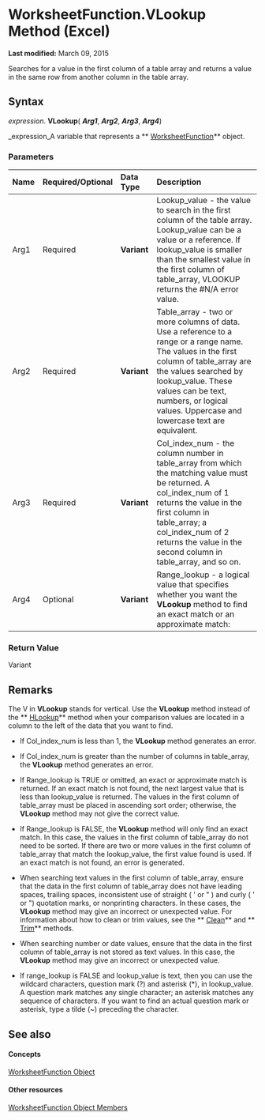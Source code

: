 
# WorksheetFunction.VLookup Method (Excel)

 **Last modified:** March 09, 2015

Searches for a value in the first column of a table array and returns a value in the same row from another column in the table array. 

## Syntax

 _expression_. **VLookup**( **_Arg1_**,  **_Arg2_**,  **_Arg3_**,  **_Arg4_**)

 _expression_A variable that represents a  ** [WorksheetFunction](7b1d5639-363d-632c-2cf0-2232562646b6.md)** object.


### Parameters



|**Name**|**Required/Optional**|**Data Type**|**Description**|
|:-----|:-----|:-----|:-----|
|Arg1|Required| **Variant**|Lookup_value - the value to search in the first column of the table array. Lookup_value can be a value or a reference. If lookup_value is smaller than the smallest value in the first column of table_array, VLOOKUP returns the #N/A error value.|
|Arg2|Required| **Variant**|Table_array - two or more columns of data. Use a reference to a range or a range name. The values in the first column of table_array are the values searched by lookup_value. These values can be text, numbers, or logical values. Uppercase and lowercase text are equivalent. |
|Arg3|Required| **Variant**|Col_index_num - the column number in table_array from which the matching value must be returned. A col_index_num of 1 returns the value in the first column in table_array; a col_index_num of 2 returns the value in the second column in table_array, and so on.|
|Arg4|Optional| **Variant**|Range_lookup - a logical value that specifies whether you want the  **VLookup** method to find an exact match or an approximate match:|

### Return Value

Variant


## Remarks

The V in  **VLookup** stands for vertical. Use the **VLookup** method instead of the ** [HLookup](6e7b5ad0-3f70-d7a8-b161-ce418107d2a1.md)** method when your comparison values are located in a column to the left of the data that you want to find.


- If Col_index_num is less than 1, the  **VLookup** method generates an error.
    
- If Col_index_num is greater than the number of columns in table_array, the  **VLookup** method generates an error.
    

-  If Range_lookup is TRUE or omitted, an exact or approximate match is returned. If an exact match is not found, the next largest value that is less than lookup_value is returned. The values in the first column of table_array must be placed in ascending sort order; otherwise, the **VLookup** method may not give the correct value.
    
- If Range_lookup is FALSE, the  **VLookup** method will only find an exact match. In this case, the values in the first column of table_array do not need to be sorted. If there are two or more values in the first column of table_array that match the lookup_value, the first value found is used. If an exact match is not found, an error is generated.
    

- When searching text values in the first column of table_array, ensure that the data in the first column of table_array does not have leading spaces, trailing spaces, inconsistent use of straight ( ' or " ) and curly ( ' or ") quotation marks, or nonprinting characters. In these cases, the  **VLookup** method may give an incorrect or unexpected value. For information about how to clean or trim values, see the ** [Clean](ac5de21a-b087-ebd7-764b-1644475cd2a9.md)** and ** [Trim](1e596960-90d8-87f8-9f1f-3a5c9e302e0c.md)** methods.
    
- When searching number or date values, ensure that the data in the first column of table_array is not stored as text values. In this case, the  **VLookup** method may give an incorrect or unexpected value.
    
- If range_lookup is FALSE and lookup_value is text, then you can use the wildcard characters, question mark (?) and asterisk (*), in lookup_value. A question mark matches any single character; an asterisk matches any sequence of characters. If you want to find an actual question mark or asterisk, type a tilde (~) preceding the character.
    

## See also


#### Concepts


 [WorksheetFunction Object](7b1d5639-363d-632c-2cf0-2232562646b6.md)
#### Other resources


 [WorksheetFunction Object Members](6811ca87-4b53-0bff-88c9-30bf7497879a.md)
